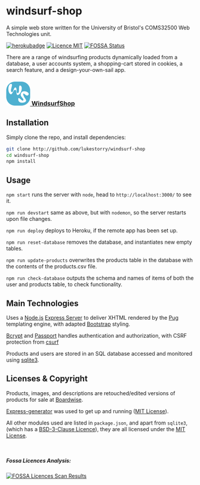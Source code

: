 # windsurf-shop
A simple web store written for the University of Bristol's COMS32500 Web Technologies unit.


[![herokubadge](https://img.shields.io/website-up-down-green-red/https/windsurf-shop.herokuapp.com.svg?label=Heroku%20Deployment)](https://windsurf-shop.herokuapp.com/)
[![Licence MIT](https://img.shields.io/github/license/mashape/apistatus.svg)](https://github.com/LukeStorry/windsurf-shop)
[![FOSSA Status](https://app.fossa.io/api/projects/git%2Bgithub.com%2FLukeStorry%2Fwindsurf-shop.svg?type=small)](https://app.fossa.io/projects/git%2Bgithub.com%2FLukeStorry%2Fwindsurf-shop?ref=badge_small)

There are a range of windsurfing products dynamically loaded from a database, a user accounts system, a shopping-cart stored in cookies, a search feature, and a design-your-own-sail app.
### [![logo](/public/images/logo.png) WindsurfShop](https://windsurf-shop.herokuapp.com)

## Installation
Simply clone the repo, and install dependencies:
```bash
git clone http://github.com/lukestorry/windsurf-shop
cd windsurf-shop
npm install
```


## Usage

`npm start` runs the server with `node`, head to `http://localhost:3000/` to see it.

`npm run devstart` same as above, but with `nodemon`, so the server restarts upon file changes.

`npm run deploy` deploys to Heroku, if the remote app has been set up.

`npm run reset-database` removes the database, and instantiates new empty tables.

`npm run update-products` overwrites the products table in the database with the contents of the products.csv file.

`npm run check-database` outputs the schema and names of items of both the user and products table, to check functionality.

## Main Technologies
Uses a [Node.js](https://nodejs.org) [Express Server](https://expressjs.com/) to deliver XHTML rendered by the [Pug](https://www.npmjs.com/package/pug) templating engine, with adapted [Bootstrap](https://getbootstrap.com) styling.

[Bcrypt](https://www.npmjs.com/package/bcrypt) and [Passport](http://www.passportjs.org/) handles authentication and authorization, with CSRF protection from [csurf](https://www.npmjs.com/package/csurf)

Products and users are stored in an SQL database accessed and monitored using [sqlite3](https://www.npmjs.com/package/sqlite3).



## Licenses & Copyright

Products, images, and descriptions are retouched/edited versions of products for sale at [Boardwise](http://www.boardwisecannock.co.uk/windsurfing-c-385.html).

[Express-generator](https://www.npmjs.com/package/express-generator) was used to get up and running ([MIT License](https://opensource.org/licenses/MIT)).

All other modules used are listed in `package.json`, and apart from `sqlite3`, (which has a [BSD-3-Clause Licence](https://opensource.org/licenses/BSD-3-Clause)), they are all licensed under the [MIT License](https://opensource.org/licenses/MIT).

&nbsp;

##### Fossa Licences Analysis:
[![FOSSA Licences Scan Results](https://app.fossa.io/api/projects/git%2Bgithub.com%2FLukeStorry%2Fwindsurf-shop.svg?type=large)](https://app.fossa.io/projects/git%2Bgithub.com%2FLukeStorry%2Fwindsurf-shop?ref=badge_large)
